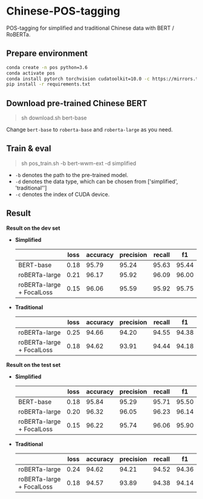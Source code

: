 # Chinese-POS-tagging

POS-tagging for simplified and traditional Chinese data with BERT / RoBERTa. 

## Prepare environment
```bash
conda create -n pos python=3.6
conda activate pos
conda install pytorch torchvision cudatoolkit=10.0 -c https://mirrors.tuna.tsinghua.edu.cn/anaconda/cloud/pytorch
pip install -r requirements.txt 
```
## Download pre-trained Chinese BERT

> sh download.sh bert-base

Change `bert-base` to `roberta-base` and `roberta-large` as you need.

## Train & eval

> sh pos_train.sh -b bert-wwm-ext -d simplified

- `-b` denotes the path to the pre-trained model.
- `-d` denotes the data type, which can be chosen from ['simplified', 'traditional'']
- `-c` denotes the index of CUDA device.

## Result

**Result on the dev set**

- **Simplified**

    |                              | loss           | accuracy       | precision       | recall          | f1               |
    | ---------------------------- | -------------- | -------------- | --------------- | --------------- | ---------------- |
    | BERT-base         | 0.18 |  95.79  |   95.24  |  95.63    | 95.44 |
    | roBERTa-large         | 0.21 |  96.17  |   95.92  |  96.09    | 96.00 |
    | roBERTa-large + FocalLoss         | 0.15 |  96.06  |   95.59  |  95.92    | 95.75 |

- **Traditional**

    |                              | loss           | accuracy       | precision       | recall          | f1               |
    | ---------------------------- | -------------- | -------------- | --------------- | --------------- | ---------------- |
    | roBERTa-large         | 0.25 |  94.66  |   94.20  |  94.55    | 94.38 |
    | roBERTa-large + FocalLoss        | 0.18 |  94.62  |   93.91  |  94.44    | 94.18 |

**Result on the test set**

- **Simplified**

    |                              | loss           | accuracy       | precision       | recall          | f1               |
    | ---------------------------- | -------------- | -------------- | --------------- | --------------- | ---------------- |
    | BERT-base         | 0.18 |  95.84  |   95.29  |  95.71    | 95.50 |
    | roBERTa-large         | 0.20 |  96.32  |   96.05  |  96.23    | 96.14 |
    | roBERTa-large + FocalLoss         | 0.15 |  96.22  |   95.74  |  96.06    | 95.90 |
    
- **Traditional**

    |                              | loss           | accuracy       | precision       | recall          | f1               |
    | ---------------------------- | -------------- | -------------- | --------------- | --------------- | ---------------- |
    | roBERTa-large         | 0.24 |  94.62  | 94.21   |   94.52   | 94.36 |
    | roBERTa-large + FocalLoss         | 0.18 |  94.57  | 93.89   |   94.38   | 94.14 |